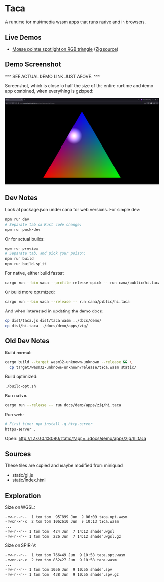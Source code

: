 # Taca

A runtime for multimedia wasm apps that runs native and in browsers.

## Live Demos

- [Mouse pointer spotlight on RGB triangle](https://contextfreeinfo.github.io/taca/demo/?app=apps/zig/hi.taca)
  ([Zig source](examples/zig/hi/src/main.zig))

## Demo Screenshot

^^^ SEE ACTUAL DEMO LINK JUST ABOVE. ^^^

Screenshot, which is close to half the size of the entire runtime and demo app
combined, when everything is gzipped:

![Taca demo app screenshot with colorful RGB triangle and white spotlight](docs/screenshot.png)

## Dev Notes

Look at package.json under cana for web versions. For simple dev:

```sh
npm run dev
# Separate tab on Rust code change:
npm run pack-dev
```

Or for actual builds:

```sh
npm run preview
# Separate tab, and pick your poison:
npm run build
npm run build-split
```

For native, either build faster:

```sh
cargo run --bin waca --profile release-quick -- run cana/public/hi.taca
```

Or build more optimized:

```sh
cargo run --bin waca --release -- run cana/public/hi.taca
```

And when interested in updating the demo docs:

```sh
cp dist/taca.js dist/taca.wasm ../docs/demo/
cp dist/hi.taca ../docs/demo/apps/zig/
```

## Old Dev Notes

Build normal:

```sh
cargo build --target wasm32-unknown-unknown --release && \
  cp target/wasm32-unknown-unknown/release/taca.wasm static/
```

Build optimized:

```sh
./build-opt.sh
```

Run native:

```sh
cargo run --release -- run docs/demo/apps/zig/hi.taca
```

Run web:

```sh
# First time: npm install -g http-server
https-server .
```

Open: http://127.0.0.1:8080/static/?app=../docs/demo/apps/zig/hi.taca

## Sources

These files are copied and maybe modified from miniquad:

- static/gl.js
- static/index.html

## Exploration

Size on WGSL:

```
-rw-r--r--  1 tom tom  957899 Jun  9 06:09 taca.opt.wasm
-rwxr-xr-x  2 tom tom 1062610 Jun  9 10:13 taca.wasm
...
-rw-r--r-- 1 tom tom  424 Jun  7 14:12 shader.wgsl
-rw-r--r-- 1 tom tom  226 Jun  7 14:12 shader.wgsl.gz
```

Size on SPIR-V:

```
-rw-r--r--  1 tom tom 766449 Jun  9 10:58 taca.opt.wasm
-rwxr-xr-x  2 tom tom 852427 Jun  9 10:58 taca.wasm
...
-rw-r--r-- 1 tom tom 1056 Jun  9 10:55 shader.spv
-rw-r--r-- 1 tom tom  438 Jun  9 10:55 shader.spv.gz
```

